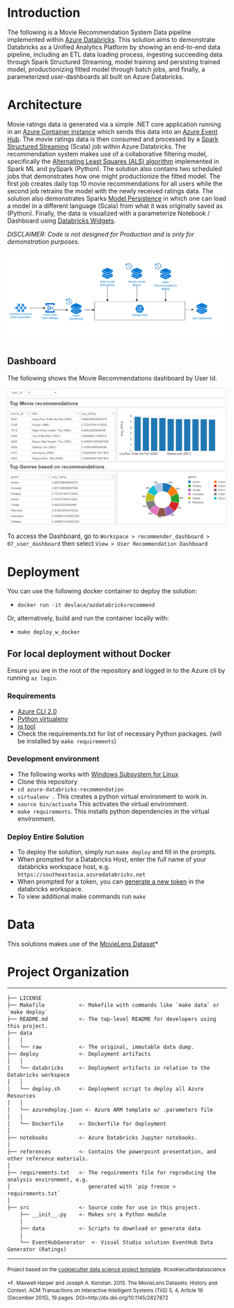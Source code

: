 # Introduction

The following is a Movie Recommendation System Data pipeline implemented within [Azure Databricks](https://azure.microsoft.com/en-au/services/databricks/). This solution aims to demonstrate Databricks as a Unified Analytics Platform by showing an end-to-end data pipeline, including an ETL data loading process, ingesting succeeding data through Spark Structured Streaming, model training and persisting trained model, productionizing fitted model through batch jobs, and finally, a parameterized user-dashboards all built on Azure Databricks. 

# Architecture

Movie ratings data is generated via a simple .NET core application running in an [Azure Container instance](https://azure.microsoft.com/en-gb/services/container-instances/) which sends this data into an [Azure Event Hub](https://azure.microsoft.com/en-gb/services/event-hubs/). The movie ratings data is then consumed and processed by a [Spark Structured Streaming](https://spark.apache.org/docs/latest/structured-streaming-programming-guide.html) (Scala) job within Azure Databricks. The recommendation system makes use of a collaborative filtering model, specifically the [Alternating Least Squares (ALS) algorithm](https://spark.apache.org/docs/2.3.0/ml-collaborative-filtering.html) implemented in Spark ML and pySpark (Python). The solution also contains two scheduled jobs that demonstrates how one might productionize the fitted model. The first job creates daily top 10 movie recommendations for all users while the second job retrains the model with the newly received ratings data. The solution also demonstrates Sparks [Model Persistence](https://spark.apache.org/docs/latest/ml-pipeline.html#ml-persistence-saving-and-loading-pipelines) in which one can load a model in a different language (Scala) from what it was originally saved as (Python). Finally, the data is visualized with a parameterize Notebook / Dashboard using [Databricks Widgets](https://docs.azuredatabricks.net/user-guide/notebooks/widgets.html#widget-api).

*DISCLAIMER: Code is not designed for Production and is only for demonstration purposes.*

![Architecture](images/architecture.PNG?raw=true "Architecture")

## Dashboard

The following shows the Movie Recommendations dashboard by User Id.

![Dashboard](images/dashboard.PNG?raw=true "Dashboard")

To access the Dashboard, go to `Workspace > recommender_dashboard > 07_user_dashboard` then select `View > User Recommendation Dashboard`

# Deployment

You can use the following docker container to deploy the solution:
- `docker run -it devlace/azdatabricksrecommend`

Or, alternatively, build and run the container locally with:
- `make deploy_w_docker`
        
## For local deployment without Docker
Ensure you are in the root of the repository and logged in to the Azure cli by running `az login`.

### Requirements

- [Azure CLI 2.0](https://azure.github.io/projects/clis/)
- [Python virtualenv](http://docs.python-guide.org/en/latest/dev/virtualenvs/) 
- [jq tool](https://stedolan.github.io/jq/download/)
- Check the requirements.txt for list of necessary Python packages. (will be installed by `make requirements`)

### Development environment

- The following works with [Windows Subsystem for Linux](https://docs.microsoft.com/en-us/windows/wsl/install-win10)
- Clone this repository
- `cd azure-databricks-recommendation`
- `virtualenv .`  This creates a python virtual environment to work in.
- `source bin/activate`  This activates the virtual environment.
- `make requirements`. This installs python dependencies in the virtual environment.

### Deploy Entire Solution

- To deploy the solution, simply run `make deploy` and fill in the prompts. 
- When prompted for a Databricks Host, enter the full name of your databricks workspace host, e.g. `https://southeastasia.azuredatabricks.net` 
- When prompted for a token, you can [generate a new token](https://docs.databricks.com/api/latest/authentication.html) in the databricks workspace.
- To view additional make commands run `make`

# Data

This solutions makes use of the [MovieLens Dataset](https://movielens.org/)*

# Project Organization
------------

    ├── LICENSE
    ├── Makefile           <- Makefile with commands like `make data` or `make deploy`
    ├── README.md          <- The top-level README for developers using this project.
    ├── data
    │   │
    │   └── raw            <- The original, immutable data dump.
    ├── deploy             <- Deployment artifacts
    │   │
    │   └── databricks     <- Deployment artifacts in relation to the Databricks workspace
    │   │
    │   └── deploy.sh      <- Deployment script to deploy all Azure Resources
    │   │
    │   └── azuredeploy.json <- Azure ARM template w/ .parameters file
    │   │
    │   └── Dockerfile     <- Dockerfile for deployment
    │
    ├── notebooks          <- Azure Databricks Jupyter notebooks. 
    │
    ├── references         <- Contains the powerpoint presentation, and other reference materials.
    │
    ├── requirements.txt   <- The requirements file for reproducing the analysis environment, e.g.
    │                         generated with `pip freeze > requirements.txt`
    │
    ├── src                <- Source code for use in this project.
        ├── __init__.py    <- Makes src a Python module
        │
        ├── data           <- Scripts to download or generate data
        │
        └── EventHubGenerator  <- Visual Studio solution EventHub Data Generator (Ratings)

--------

<p><small>Project based on the <a target="_blank" href="https://drivendata.github.io/cookiecutter-data-science/">cookiecutter data science project template</a>. #cookiecutterdatascience</small></p>
<p><small>*F. Maxwell Harper and Joseph A. Konstan. 2015. The MovieLens Datasets: History and Context. ACM Transactions on Interactive Intelligent Systems (TiiS) 5, 4, Article 19 (December 2015), 19 pages. DOI=http://dx.doi.org/10.1145/2827872</small></p>
